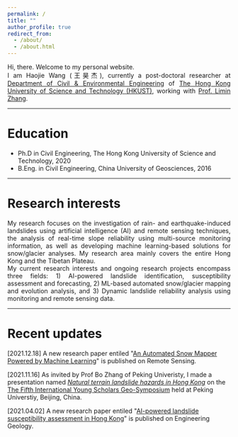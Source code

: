 ```yaml
---
permalink: /
title: ""
author_profile: true
redirect_from: 
  - /about/
  - /about.html
---
```

<div align="justify">
Hi, there. Welcome to my personal website. <br>
I am Haojie Wang (王昊杰), currently a post-doctoral researcher at <a href="https://www.ce.ust.hk/">Department of Civil & Environmental Engineering</a> of <a href="https://hkust.edu.hk/">The Hong Kong University of Science and Technology (HKUST)</a>, working with <a href="https://www.ce.ust.hk/people/limin-zhang-zhanglimin">Prof. Limin Zhang</a>.
</div>

-----

Education
======
* Ph.D in Civil Engineering, The Hong Kong University of Science and Technology, 2020
* B.Eng. in Civil Engineering, China University of Geosciences, 2016

-----

Research interests
======
<div align="justify">
My research focuses on the investigation of rain- and earthquake-induced landslides using artificial intelligence (AI) and remote sensing techniques, the analysis of real-time slope reliability using multi-source monitoring information, as well as developing machine learning-based solutions for snow/glacier analyses. My research area mainly covers the entire Hong Kong and the Tibetan Plateau.

</div>
<div align="justify">
My current research interests and ongoing research projects encompass three fields: 1) AI-powered landslide identification, susceptibility assessment and forecasting, 2) ML-based automated snow/glacier mapping and evolution analysis, and 3) Dynamic landslide reliability analysis using monitoring and remote sensing data.
</div>

-----

Recent updates
======
[2021.12.18] A new research paper entiled "[An Automated Snow Mapper Powered by Machine Learning](https://www.mdpi.com/2072-4292/13/23/4826)" is published on Remote Sensing.

[2021.11.16] As invited by Prof Bo Zhang of Peking Univeristy, I made a presentation named [*Natural terrain landslide hazards in Hong Kong*](https://cehjwang.github.io/talks/2021-11-16-talk) on the [The Fifth International Young Scholars Geo-Symposium](https://sess.pku.edu.cn/xwzx/xytz/358040.htm) held at Peking Universtiy, Beijing, China.

[2021.04.02] A new research paper entiled "[AI-powered landslide susceptibility assessment in Hong Kong](https://www.sciencedirect.com/science/article/pii/S0013795221001149)" is published on Engineering Geology.  

